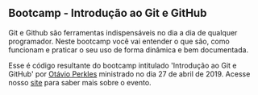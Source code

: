 ## Bootcamp - Introdução ao Git e GitHub

Git e Github são ferramentas indispensáveis no dia a dia de qualquer programador. Neste bootcamp você vai entender o que são, como funcionam e praticar o seu uso de forma dinâmica e bem documentada.

Esse é código resultante do bootcamp intitulado 'Introdução ao Git e GitHub' por [Otávio Perkles](https://github.com/Perkles) ministrado no dia 27 de abril de 2019. Acesse nosso [site](https://codered.online/eventos/introgit) para saber mais sobre o evento.
